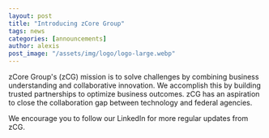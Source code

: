 ```yaml
---
layout: post
title: "Introducing zCore Group"
tags: news
categories: [announcements]
author: alexis
post_image: "/assets/img/logo/logo-large.webp"
---
```


zCore Group's (zCG) mission is to solve challenges by combining business understanding and collaborative innovation. We accomplish this by building trusted partnerships to optimize business outcomes. zCG has an aspiration to close the collaboration gap between technology and federal agencies. 

We encourage you to follow our LinkedIn for more regular updates from zCG. 
